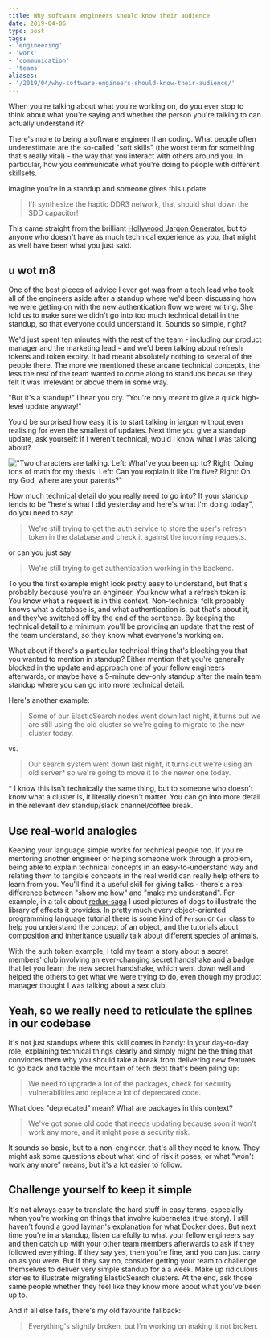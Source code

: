 ```yaml
---
title: Why software engineers should know their audience
date: 2019-04-06
type: post
tags: 
- 'engineering'
- 'work'
- 'communication'
- 'teams'
aliases:
- '/2019/04/why-software-engineers-should-know-their-audience/'
---
```


When you're talking about what you're working on, do you ever stop to think about what you're saying and whether the person you're talking to can actually understand it?

<!--more-->

There's more to being a software engineer than coding. What people often underestimate are the so-called "soft skills" (the worst term for something that's really vital) - the way that you interact with others around you. In particular, how you communicate what you're doing to people with different skillsets.

Imagine you're in a standup and someone gives this update:

> I'll synthesize the haptic DDR3 network, that should shut down the SDD capacitor!

This came straight from the brilliant [Hollywood Jargon Generator](http://shinytoylabs.com/jargon/), but to anyone who doesn't have as much technical experience as you, that might as well have been what you just said. 


## u wot m8

One of the best pieces of advice I ever got was from a tech lead who took all of the engineers aside after a standup where we'd been discussing how we were getting on with the new authentication flow we were writing. She told us to make sure we didn't go into too much technical detail in the standup, so that everyone could understand it. Sounds so simple, right?

We'd just spent ten minutes with the rest of the team - including our product manager and the marketing lead - and we'd been talking about refresh tokens and token expiry. It had meant absolutely nothing to several of the people there. The more we mentioned these arcane technical concepts, the less the rest of the team wanted to come along to standups because they felt it was irrelevant or above them in some way. 

"But it's a standup!" I hear you cry. "You're only meant to give a quick high-level update anyway!"

You'd be surprised how easy it is to start talking in jargon without even realising for even the smallest of updates. Next time you give a standup update, ask yourself: if I weren't technical, would I know what I was talking about?

!["Two characters are talking. Left: What've you been up to? Right: Doing tons of math for my thesis. Left: Can you explain it like I'm five? Right: Oh my God, where are your parents?"](/img/blog/xkcd-eli5.png "source: xkcd")

How much technical detail do you really need to go into? If your standup tends to be "here's what I did yesterday and here's what I'm doing today", do you need to say:

>We're still trying to get the auth service to store the user's refresh token in the database and check it against the incoming requests.

or can you just say

> We're still trying to get authentication working in the backend.

To you the first example might look pretty easy to understand, but that's probably because you're an engineer. You know what a refresh token is. You know what a request is in this context. Non-technical folk probably knows what a database is, and what authentication is, but that's about it, and they've switched off by the end of the sentence. By keeping the technical detail to a minimum you'll be providing an update that the rest of the team understand, so they know what everyone's working on. 

What about if there's a particular technical thing that's blocking you that you wanted to mention in standup? Either mention that you're generally blocked in the update and approach one of your fellow engineers afterwards, or maybe have a 5-minute dev-only standup after the main team standup where you can go into more technical detail.

Here's another example:

> Some of our ElasticSearch nodes went down last night, it turns out we are still using the old cluster so we're going to migrate to the new cluster today.

vs.

> Our search system went down last night, it turns out we're using an old server* so we're going to move it to the newer one today.

\* I know this isn't technically the same thing, but to someone who doesn't know what a cluster is, it literally doesn't matter. You can go into more detail in the relevant dev standup/slack channel/coffee break.

## Use real-world analogies 

Keeping your language simple works for technical people too. If you're mentoring another engineer or helping someone work through a problem, being able to explain technical concepts in an easy-to-understand way and relating them to tangible concepts in the real world can really help others to learn from you. You'll find it a useful skill for giving talks - there's a real difference between "show me how" and "make me understand". For example, in a talk about [redux-saga](https://redux-saga.js.org) I used pictures of dogs to illustrate the library of effects it provides. In pretty much every object-oriented programming language tutorial there is some kind of `Person` or `Car` class to help you understand the concept of an object, and the tutorials about composition and inheritance usually talk about different species of animals.

With the auth token example, I told my team a story about a secret members' club involving an ever-changing secret handshake and a badge that let you learn the new secret handshake, which went down well and helped the others to get what we were trying to do, even though my product manager thought I was talking about a sex club. 

## Yeah, so we really need to reticulate the splines in our codebase

It's not just standups where this skill comes in handy: in your day-to-day role, explaining technical things clearly and simply might be the thing that convinces them why you should take a break from delivering new features to go back and tackle the mountain of tech debt that's been piling up:

> We need to upgrade a lot of the packages, check for security vulnerabilities and replace a lot of deprecated code.

What does "deprecated" mean? What are packages in this context?

> We've got some old code that needs updating because soon it won't work any more, and it might pose a security risk.

It sounds so basic, but to a non-engineer, that's all they need to know. They might ask some questions about what kind of risk it poses, or what "won't work any more" means, but it's a lot easier to follow. 

## Challenge yourself to keep it simple

It's not always easy to translate the hard stuff in easy terms, especially when you're working on things that involve kubernetes (true story). I still haven't found a good layman's explanation for what Docker does. But next time you're in a standup, listen carefully to what your fellow engineers say and then catch up with your other team members afterwards to ask if they followed everything. If they say yes, then you're fine, and you can just carry on as you were. But if they say no, consider getting your team to challenge themselves to deliver very simple standup for a a week. Make up ridiculous stories to illustrate migrating ElasticSearch clusters. At the end, ask those same people whether they feel like they know more about what you've been up to.

And if all else fails, there's my old favourite fallback:

> Everything's slightly broken, but I'm working on making it not broken.
